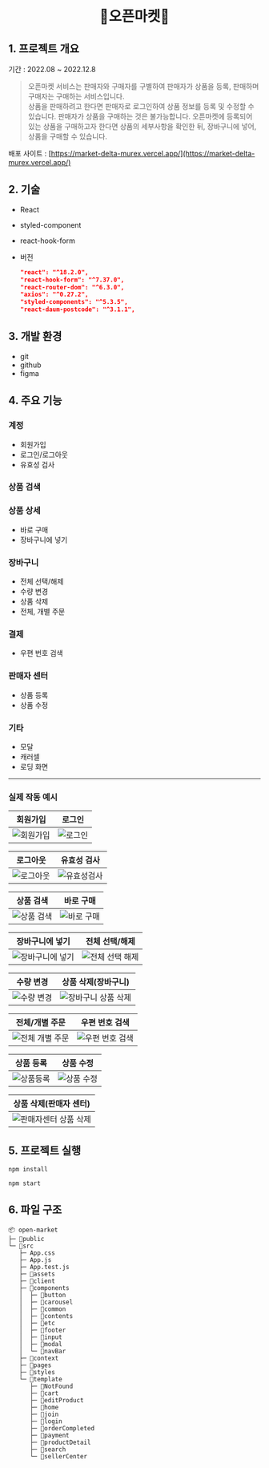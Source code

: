 <h1 align= 'center'>🛒오픈마켓🛒</h1>

## 1. 프로젝트 개요

기간 : 2022.08 ~ 2022.12.8

> 오픈마켓 서비스는 판매자와 구매자를 구별하여 판매자가 상품을 등록, 판매하며 구매자는 구매하는 서비스입니다.<br>
> 상품을 판매하려고 한다면 판매자로 로그인하여 상품 정보를 등록 및 수정할 수 있습니다. 판매자가 상품을 구매하는 것은 불가능합니다. 오픈마켓에 등록되어 있는 상품을 구매하고자 한다면 상품의 세부사항을 확인한 뒤, 장바구니에 넣어, 상품을 구매할 수 있습니다.

배포 사이트 : [https://market-delta-murex.vercel.app/](https://market-delta-murex.vercel.app/)

## 2. 기술

- React
- styled-component
- react-hook-form
- 버전

  ```json
  "react": "^18.2.0",
  "react-hook-form": "^7.37.0",
  "react-router-dom": "^6.3.0",
  "axios": "^0.27.2",
  "styled-components": "^5.3.5",
  "react-daum-postcode": "^3.1.1",
  ```

## 3. 개발 환경

- git
- github
- figma

## 4. 주요 기능

### 계정

- 회원가입
- 로그인/로그아웃
- 유효성 검사

### 상품 검색

### 상품 상세

- 바로 구매
- 장바구니에 넣기

### 장바구니

- 전체 선택/해제
- 수량 변경
- 상품 삭제
- 전체, 개별 주문

### 결제

- 우편 번호 검색

### 판매자 센터

- 상품 등록
- 상품 수정

### 기타

- 모달
- 캐러셀
- 로딩 화면

---

### 실제 작동 예시

<center>

|                                                      회원가입                                                       |                                                      로그인                                                       |
| :-----------------------------------------------------------------------------------------------------------------: | :---------------------------------------------------------------------------------------------------------------: |
| ![회원가입](https://user-images.githubusercontent.com/100986977/206175026-d6b809b8-a63c-421f-b0f0-23f30a9bdeea.gif) | ![로그인](https://user-images.githubusercontent.com/100986977/206177063-31ccac11-fc7c-4cb7-b81e-9e85b73182e2.gif) |

|                                                      로그아웃                                                       |                                                      유효성 검사                                                      |
| :-----------------------------------------------------------------------------------------------------------------: | :-------------------------------------------------------------------------------------------------------------------: |
| ![로그아웃](https://user-images.githubusercontent.com/100986977/206175037-497da138-0ad0-4c8c-8889-ccb8c916e363.gif) | ![유효성검사](https://user-images.githubusercontent.com/100986977/206174889-ed13bf33-3b3c-43eb-9fcb-59180783d049.gif) |

|                                                      상품 검색                                                       |                                                      바로 구매                                                       |
| :------------------------------------------------------------------------------------------------------------------: | :------------------------------------------------------------------------------------------------------------------: |
| ![상품 검색](https://user-images.githubusercontent.com/100986977/206175041-cf923e04-8b15-4d3e-b5d6-337bd96f3401.gif) | ![바로 구매](https://user-images.githubusercontent.com/100986977/206174929-6f8acc9c-38ad-4b39-adb9-9754565edc53.gif) |

|                                                      장바구니에 넣기                                                       |                                                      전체 선택/해제                                                       |
| :------------------------------------------------------------------------------------------------------------------------: | :-----------------------------------------------------------------------------------------------------------------------: |
| ![장바구니에 넣기](https://user-images.githubusercontent.com/100986977/206187645-4419a9c4-152e-4b84-a212-0811c6fe70b3.gif) | ![전체 선택 해제](https://user-images.githubusercontent.com/100986977/206174947-b5c990ac-d4b0-4c2a-a237-876a681e4664.gif) |

|                                                      수량 변경                                                       |                                                      상품 삭제(장바구니)                                                      |
| :------------------------------------------------------------------------------------------------------------------: | :---------------------------------------------------------------------------------------------------------------------------: |
| ![수량 변경](https://user-images.githubusercontent.com/100986977/206174951-529b4477-d296-4606-82e7-26cc50a0551a.gif) | ![장바구니 상품 삭제](https://user-images.githubusercontent.com/100986977/206177076-1369cb45-79ba-4e7c-ac54-f9dfad53a283.gif) |

|                                                      전체/개별 주문                                                       |                                                      우편 번호 검색                                                       |
| :-----------------------------------------------------------------------------------------------------------------------: | :-----------------------------------------------------------------------------------------------------------------------: |
| ![전체 개별 주문](https://user-images.githubusercontent.com/100986977/206174961-d5c3b66a-fc3a-4472-8e91-dff08ac4bde2.gif) | ![우편 번호 검색](https://user-images.githubusercontent.com/100986977/206174966-c0b520bd-67ef-4457-8afa-a11ba3d09d3a.gif) |

|                                                      상품 등록                                                      |                                                      상품 수정                                                       |
| :-----------------------------------------------------------------------------------------------------------------: | :------------------------------------------------------------------------------------------------------------------: |
| ![상품등록](https://user-images.githubusercontent.com/100986977/206174979-99d1f0ec-1cbd-4a3d-8aa9-782d009c4664.gif) | ![상품 수정](https://user-images.githubusercontent.com/100986977/206175013-d2b1197c-ecb9-42fc-9b69-73114be2b215.gif) |

|                                                     상품 삭제(판매자 센터)                                                      |
| :-----------------------------------------------------------------------------------------------------------------------------: |
| ![판매자센터 상품 삭제](https://user-images.githubusercontent.com/100986977/206180789-3617f4f9-54fb-4274-a87c-84214ba4ede1.gif) |

</center>

## 5. 프로젝트 실행

```
npm install

npm start
```

## 6. 파일 구조

```
📦 open-market
├─ 📂public
└─ 📂src
   ├─ App.css
   ├─ App.js
   ├─ App.test.js
   ├─ 📂assets
   ├─ 📂client
   ├─ 📂components
   │  ├─ 📂button
   │  ├─ 📂carousel
   │  ├─ 📂common
   │  ├─ 📂contents
   │  ├─ 📂etc
   │  ├─ 📂footer
   │  ├─ 📂input
   │  ├─ 📂modal
   │  └─ 📂navBar
   ├─ 📂context
   ├─ 📂pages
   ├─ 📂styles
   └─ 📂template
      ├─ 📂NotFound
      ├─ 📂cart
      ├─ 📂editProduct
      ├─ 📂home
      ├─ 📂join
      ├─ 📂login
      ├─ 📂orderCompleted
      ├─ 📂payment
      ├─ 📂productDetail
      ├─ 📂search
      └─ 📂sellerCenter
```
